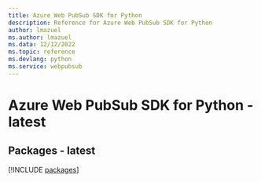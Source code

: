```yaml
---
title: Azure Web PubSub SDK for Python
description: Reference for Azure Web PubSub SDK for Python
author: lmazuel
ms.author: lmazuel
ms.data: 12/12/2022
ms.topic: reference
ms.devlang: python
ms.service: webpubsub
---
```

# Azure Web PubSub SDK for Python - latest
## Packages - latest
[!INCLUDE [packages](web-pubsub-index.md)]